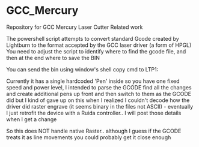 # GCC_Mercury
Repository for GCC Mercury Laser Cutter Related work

The powershell script attempts to convert standard Gcode created by Lightburn to the format accepted by the GCC laser driver (a form of HPGL)
You need to adjust the script to identify where to find the gcode file, and then at the end where to save the BIN

You can send the bin using window's shell copy cmd to LTP1:

Currently it has a single hardcoded 'Pen' inside so you have one fixed speed and power level, I intended to parse the GCODE find all the changes and create additional pens up front and then switch to them as the GCODE did but I kind of gave up on this when I realized I couldn't decode how the driver did raster engrave (it seems binary in the files not ASCII) - eventually I just retrofit the device with a Ruida controller.. I will post those details when I get a change

So this does NOT handle native Raster.. although I guess if the GCODE treats it as line movements you could probably get it close enough

